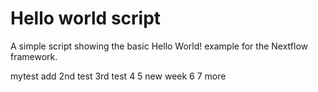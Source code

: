 Hello world script
====================

A simple script showing the basic Hello World! example for the Nextflow framework. 

mytest add
2nd test
3rd test
4
5 new week
6
7 more
